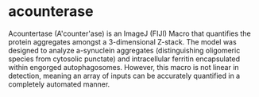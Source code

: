 # acounterase
Acountertase (A'counter'ase) is an ImageJ (FIJI) Macro that quantifies the protein aggregates amongst a 3-dimensional Z-stack. The model was designed to analyze a-synuclein aggregates (distinguishing oligomeric species from cytosolic punctate) and intracellular ferritin encapsulated within engorged autophagosomes. However, this macro is not linear in detection, meaning an array of inputs can be accurately quantified in a completely automated manner. 
